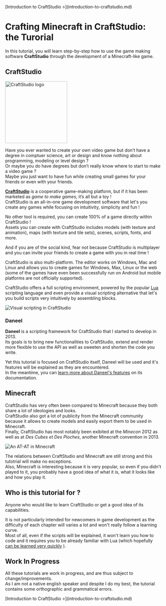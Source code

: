 <div></div>
<div class="text-align-right">
[Introduction to CraftStudio >](introduction-to-craftstudio.md)
</div>

# Crafting Minecraft in CraftStudio: the Turorial

In this tutorial, you will learn step-by-step how to use the game making software **CraftStudio** through the development of a Minecraft-like game.


## CraftStudio

<a href="http://craftstud.io" title="Go to CraftStudio's website">
    <img class="float-left" src="https://dl.dropboxusercontent.com/u/51314747/CraftStudio/MinecraftTutorial/img/tutorial-introduction/craftstudio-logo.png" alt="CraftStudio logo" height="200px">
</a>

Have you ever wanted to create your own video game but don’t have a degree in comptuer science, art or design and know nothing about programming, modeling or level design ?  
Or maybe you do have degrees but don’t really know where to start to make a video game ?  
Maybe you just want to have fun while creating small games for your friends or even with your friends.

**[CraftStudio](http://craftstud.io "Go to CraftStudio's website")** is a cooperative game-making platform, but if it has been marketed as *game to make games*, it’s all but a toy !  
CraftStudio is an all-in-one game development software that let's you create any games while focusing on intuitivity, simplicity and fun !  

No other tool is required, you can create 100% of a game directly within CraftStudio !  
Assets you can create with CraftStudio includes models (with texture and animation), maps (with texture and tile sets), scenes, scripts, fonts, and more.  

And if you are of the social kind, fear not because CraftStudio is multiplayer and you can invite your friends to create a game with you in real time !

CraftStudio is also multi-platform. The editor works on Windows, Mac and Linux and allows you to create games for Windows, Max, Linux or the web (some of the games have even been successfully run on Android but mobile platforms are not officially supported).

CraftStudio offers a full scripting environment, powered by the popular [Lua](http://www.lua.org) scripting language and even provide a visual scripting alternative that let's you build scripts very intuitively by assembling blocks.

![Visual scripting in CraftStudio](https://dl.dropboxusercontent.com/u/51314747/CraftStudio/MinecraftTutorial/img/tutorial-introduction/VisualScripting.png "Visual scripting in CraftStudio")


### Daneel

**Daneel** is a scripting framework for CraftStudio that I started to develop in 2013.  
Its goals is to bring new functionalities to CraftStudio, extend and render more flexible to use the API as well as sweeten and shorten the code you write.  

Yet this tutorial is focused on CraftStudio itself, Daneel will be used and it's features will be explained as they are encountered.  
In the meantime, you can [learn more about Daneel's features](http://daneel.florentpoujol.fr) on its documentation.


## Minecraft

CraftStudio has very often been compared to Minecraft because they both share a lot of ideologies and looks.  
CraftStudio also got a lot of publicity from the Minecraft community because it allows to create models and easily export them to be used in Minecraft.  
Finally, CraftStudio has most notably been exibited at the *Minecon* 2012 as well as at *Des Cubes et Des Pioches*, another Minecraft convention in 2013. 

![An AT-AT in Minecraft](https://dl.dropboxusercontent.com/u/51314747/CraftStudio/MinecraftTutorial/img/tutorial-introduction/ATAT.png "An AT-AT, made in CraftStudio, viewed in Minecraft")

The relations between CraftStudio and Minecraft are still strong and this tutotrial will make no exceptions.  
Also, Minecraft is interesting because it is very popular, so even if you didn't played to it, you probably have a good idea of what it is, what it looks like and how you play it.  


## Who is this tutorial for ?

Anyone who would like to learn CraftStudio or get a good idea of its capabilities.  

It is not particularly intended for newcomers in game development as the difficulty of each chapter will varies a lot and won't really follow a learning curve.  
Most of all, even if the scripts will be explained, it won't learn you how to code and it requires you to be already familiar with Lua (which hopefully [can be learned very quickly](http://stackoverflow.com/a/8097810/1977849) ).


## Work In Progress

All these tutorials are work in progress, and are thus subject to change/improvements.  
As I am not a native english speaker and despite I do my best, the tutorial contains some orthographic and grammatical errors.
<div class="text-align-right">
[Introduction to CraftStudio >](introduction-to-craftstudio.md)
</div>
